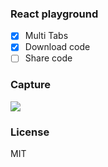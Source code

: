 ### React playground

- [x] Multi Tabs
- [x] Download code
- [ ] Share code

### Capture

![](https://i.ibb.co/bdCwmkF/reacto.png)

### License
MIT